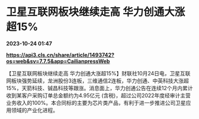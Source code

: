 # 卫星互联网板块继续走高 华力创通大涨超15%

**2023-10-24 01:47**

**https://api3.cls.cn/share/article/1493742?os=web&sv=7.7.5&app=CailianpressWeb**

【卫星互联网板块继续走高 华力创通大涨超15%】财联社10月24日电，卫星互联网板块强势延续，龙洲股份3连板，三维通信2连板，华力创通、中英科技大涨超15%，天箭科技、铖昌科技等跟涨。消息面上，华力创通公告在连续12个月内累计收到某客户采购订单总金额约为4.95亿元 (含税)，超过公司2022年度经审计主营业务收入的100%。本合同标的主要为芯片类产品，有利于进一步推进公司卫星应用领域的产业化进程。